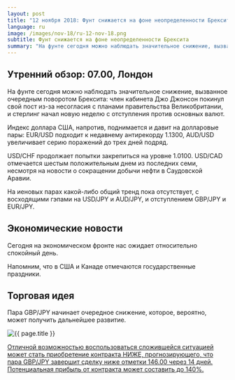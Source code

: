 ```yaml
---
layout: post
title: "12 ноября 2018: Фунт снижается на фоне неопределенности Брексита"
language: ru
image: /images/nov-18/ru-12-nov-18.png
subtitle: Фунт снижается на фоне неопределенности Брексита
summary: "На фунте сегодня можно наблюдать значительное снижение, вызванное очередным поворотом  Брексита: член кабинета Джо Джонсон покинул свой пост из-за несогласия с планами правительства Великобритании, и стерлинг начал новую неделю с отступления против основных валют"
---
```

## Утренний обзор: 07.00, Лондон
 
На фунте сегодня можно наблюдать значительное снижение, вызванное очередным поворотом  Брексита: член кабинета Джо Джонсон покинул свой пост из-за несогласия с планами правительства Великобритании, и стерлинг начал новую неделю с отступления против основных валют.

Индекс доллара США, напротив, поднимается и давит на долларовые пары: EUR/USD подходит к недавнему антирекорду 1.1300, AUD/USD увеличивает серию поражений до трех дней подряд.

USD/CHF продолжает попытки закрепиться на уровне 1.0100. USD/CAD отмечается шестым положительным днем из последних семи, несмотря на новости о сокращении добычи нефти в Саудовской Аравии.

На иеновых парах какой-либо общий тренд пока отсутствует, с восходящими гэпами на USD/JPY и AUD/JPY, и отступлением GBP/JPY и EUR/JPY.
 
## Экономические новости
 
Сегодня на экономическом фронте нас ожидает относительно спокойный день.

Напомним, что в США и Канаде отмечаются государственные праздники.
 
## Торговая идея

Пара GBP/JPY начинает очередное снижение, которое, вероятно, может получить дальнейшее развитие.

<img src="{{ site.url }}/images/nov-18/ru-12-nov-18.png" alt="{{ page.title }}"  title="{{ page.title }}">

<a href="%LINK%%?currency=USD&market=forex&underlying=frxGBPJPY&formname=higherlower&duration_amount=14&duration_units=d&amount=10&amount_type=stake&expiry_type=duration&barrier=146" target="_blank">Отличной возможностью воспользоваться сложившейся ситуацией может стать приобретение контракта НИЖЕ, прогнозирующего, что пара GBP/JPY завершит сделку ниже отметки 146.00 через 14 дней. Потенциальная прибыль от контракта может составить до 140%.</a>
